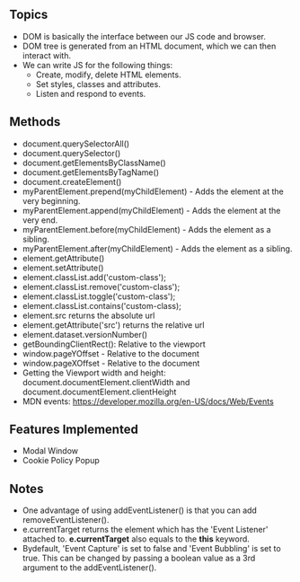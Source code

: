 ## Topics
- DOM is basically the interface between our JS code and browser.
- DOM tree is generated from an HTML document, which we can then interact with.
- We can write JS for the following things:
  - Create, modify, delete HTML elements.
  - Set styles, classes and attributes.
  - Listen and respond to events.

## Methods
- document.querySelectorAll()
- document.querySelector()
- document.getElementsByClassName()
- document.getElementsByTagName()
- document.createElement()
- myParentElement.prepend(myChildElement) - Adds the element at the very beginning.
- myParentElement.append(myChildElement) - Adds the element at the very end.
- myParentElement.before(myChildElement) - Adds the element as a sibling.
- myParentElement.after(myChildElement) - Adds the element as a sibling.
- element.getAttribute()
- element.setAttribute()
- element.classList.add('custom-class');
- element.classList.remove('custom-class');
- element.classList.toggle('custom-class');
- element.classList.contains('custom-class);
- element.src returns the absolute url
- element.getAttribute('src') returns the relative url
- element.dataset.versionNumber()
- getBoundingClientRect(): Relative to the viewport
- window.pageYOffset - Relative to the document
- window.pageXOffset - Relative to the document
- Getting the Viewport width and height: document.documentElement.clientWidth and document.documentElement.clientHeight
- MDN events: https://developer.mozilla.org/en-US/docs/Web/Events

## Features Implemented
- Modal Window
- Cookie Policy Popup

## Notes
- One advantage of using addEventListener() is that you can add removeEventListener(). 
- e.currentTarget returns the element which has the 'Event Listener' attached to. **e.currentTarget** also equals to the **this** keyword.
- Bydefault, 'Event Capture' is set to false and 'Event Bubbling' is set to true. This can be changed by passing a boolean value as a 3rd argument to the addEventListener().